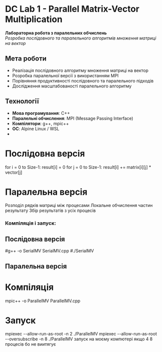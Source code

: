 # DC Lab 1 - Parallel Matrix-Vector Multiplication

**Лабораторна робота з паралельних обчислень**  
*Розробка послідовного та паралельного алгоритмів множення матриці на вектор*

## Мета роботи

- Реалізація послідовного алгоритму множення матриці на вектор
- Розробка паралельної версії з використанням MPI
- Порівняння продуктивності послідовного та паралельного підходів
- Дослідження масштабованості паралельного алгоритму

## Технології

- **Мова програмування**: C++
- **Паралельні обчислення**: MPI (Message Passing Interface)
- **Компілятори**: g++, mpic++
- **ОС**: Alpine Linux / WSL
- 
# Послідовна версія

for i = 0 to Size-1:
    result[i] = 0
    for j = 0 to Size-1:
        result[i] += matrix[i][j] * vector[j]
# Паралельна версія
Розподіл рядків матриці між процесами
Локальне обчислення частин результату
Збір результатів з усіх процесів

### Компіляція і запуск:
## Послідовна версія
#g++ -o SerialMV SerialMV.cpp
#./SerialMV

## Паралельна версія
# Компіляція
mpic++ -o ParallelMV ParallelMV.cpp
# Запуск
mpiexec --allow-run-as-root -n 2 ./ParallelMV
mpiexec --allow-run-as-root --oversubscribe -n
 8 ./ParallelMV запуск на моєму компютері якщо 4 8 процесів бо не виитягує

